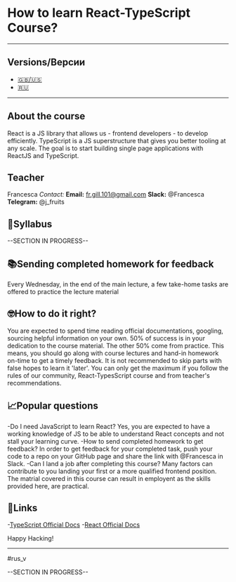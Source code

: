# How to learn React-TypeScript Course?
-------------------
## Versions/Версии
- [🇬🇧/🇺🇸](#eng_v)
- [🇷🇺](#rus_v)
-------------------
## About the course
React is a JS library that allows us - frontend developers - to develop efficiently. TypeScript is a JS superstructure that gives you better tooling at any scale. The goal is to start building single page applications with ReactJS and TypeScript.

## Teacher
Francesca
  *Contact:* 
  **Email:**   fr.gill.101@gmail.com
  **Slack:**   @Francesca
  **Telegram:**   @j_fruits
## 📝Syllabus 

--SECTION IN PROGRESS--

## 📚Sending completed homework for feedback
Every Wednesday, in the end of the main lecture, a few take-home tasks are offered to practice the lecture material

## 🤓How to do it right?
You are expected to spend time reading official documentations, googling, sourcing helpful information on your own. 50% of success is in your dedication to the course material. The other 50% come from practice. This means, you should go along with course lectures and hand-in homework on-time to get a timely feedback. It is not recommended to skip parts with false hopes to learn it 'later'. You can only get the maximum if you follow the rules of our community, React-TypesScript course and from teacher's recommendations.

## 📈Popular questions
-Do I need JavaScript to learn React?
  Yes, you are expected to have a working knowledge of JS to be able to understand React concepts and not stall your learning curve.
-How to send completed homework to get feedback?
  In order to get feedback for your completed task, push your code to a repo on your GitHub page and share the link with @Francesca in Slack.
-Can I land a job after completing this course?
  Many factors can contribute to you landing your first or a more qualified frontend position. The matrial covered in this course can result in employent     as the skills provided here, are practical.

## 🔗Links
-[TypeScript Official Docs](https://www.typescriptlang.org/)
-[React Official Docs](https://reactjs.org/)

Happy Hacking!


-----
#rus_v

--SECTION IN PROGRESS--
